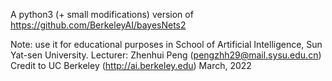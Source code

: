 
A python3 (+ small modifications) version of https://github.com/BerkeleyAI/bayesNets2

Note: use it for educational purposes in School of Artificial Intelligence, Sun Yat-sen University.
Lecturer: Zhenhui Peng (pengzhh29@mail.sysu.edu.cn)
Credit to UC Berkeley (http://ai.berkeley.edu)
March, 2022
